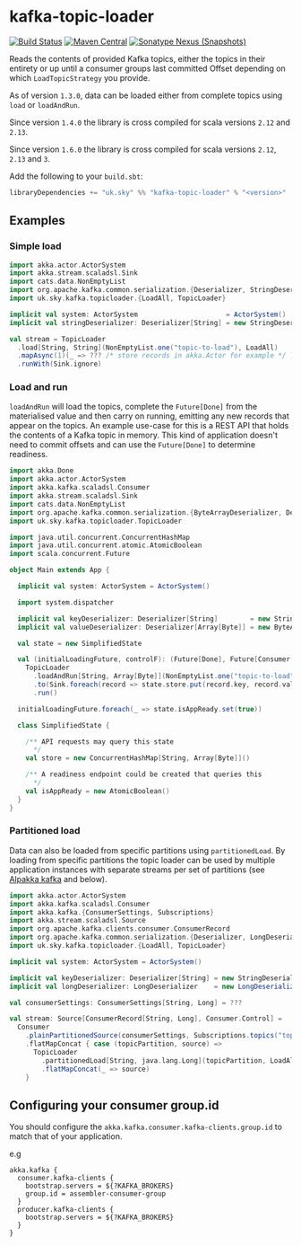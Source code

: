 # kafka-topic-loader

[![Build Status](https://app.travis-ci.com/sky-uk/kafka-topic-loader.svg?branch=master)](https://app.travis-ci.com/sky-uk/kafka-topic-loader)
[![Maven Central](https://img.shields.io/maven-central/v/uk.sky/kafka-topic-loader_2.13?color=orange)](https://mvnrepository.com/artifact/uk.sky/kafka-topic-loader)
[![Sonatype Nexus (Snapshots)](https://img.shields.io/nexus/s/uk.sky/kafka-topic-loader_2.13?label=snapshot&server=https%3A%2F%2Fs01.oss.sonatype.org)](https://s01.oss.sonatype.org/content/repositories/snapshots/uk/sky/kafka-topic-loader_2.13/)

Reads the contents of provided Kafka topics, either the topics in their entirety or up until a consumer groups last committed Offset depending on which `LoadTopicStrategy` you provide.

As of version `1.3.0`, data can be loaded either from complete topics using `load` or `loadAndRun`.

Since version `1.4.0` the library is cross compiled for scala versions `2.12` and `2.13`.

Since version `1.6.0` the library is cross compiled for scala versions `2.12`, `2.13` and `3`.

Add the following to your `build.sbt`:

```scala
libraryDependencies += "uk.sky" %% "kafka-topic-loader" % "<version>"
```

## Examples

### Simple load

```scala
import akka.actor.ActorSystem
import akka.stream.scaladsl.Sink
import cats.data.NonEmptyList
import org.apache.kafka.common.serialization.{Deserializer, StringDeserializer}
import uk.sky.kafka.topicloader.{LoadAll, TopicLoader}

implicit val system: ActorSystem                      = ActorSystem()
implicit val stringDeserializer: Deserializer[String] = new StringDeserializer

val stream = TopicLoader
  .load[String, String](NonEmptyList.one("topic-to-load"), LoadAll)
  .mapAsync(1)(_ => ??? /* store records in akka.Actor for example */ )
  .runWith(Sink.ignore)
```

### Load and run

`loadAndRun` will load the topics, complete the `Future[Done]` from the materialised value and then carry on
running, emitting any new records that appear on the topics. An example use-case for this is a REST API that holds the
contents of a Kafka topic in memory. This kind of application doesn't need to commit offsets and can use the `Future[Done]` to determine readiness.

```scala
import akka.Done
import akka.actor.ActorSystem
import akka.kafka.scaladsl.Consumer
import akka.stream.scaladsl.Sink
import cats.data.NonEmptyList
import org.apache.kafka.common.serialization.{ByteArrayDeserializer, Deserializer, StringDeserializer}
import uk.sky.kafka.topicloader.TopicLoader

import java.util.concurrent.ConcurrentHashMap
import java.util.concurrent.atomic.AtomicBoolean
import scala.concurrent.Future

object Main extends App {

  implicit val system: ActorSystem = ActorSystem()

  import system.dispatcher

  implicit val keyDeserializer: Deserializer[String]        = new StringDeserializer
  implicit val valueDeserializer: Deserializer[Array[Byte]] = new ByteArrayDeserializer

  val state = new SimplifiedState

  val (initialLoadingFuture, controlF): (Future[Done], Future[Consumer.Control]) =
    TopicLoader
      .loadAndRun[String, Array[Byte]](NonEmptyList.one("topic-to-load"))
      .to(Sink.foreach(record => state.store.put(record.key, record.value)))
      .run()

  initialLoadingFuture.foreach(_ => state.isAppReady.set(true))

  class SimplifiedState {

    /** API requests may query this state
      */
    val store = new ConcurrentHashMap[String, Array[Byte]]()

    /** A readiness endpoint could be created that queries this
      */
    val isAppReady = new AtomicBoolean()
  }
}
```

### Partitioned load

Data can also be loaded from specific partitions using `partitionedLoad`. By loading from specific partitions the topic
loader can be used by multiple application instances with separate streams per set of partitions (see [Alpakka kafka](https://doc.akka.io/docs/akka-stream-kafka/current/consumer.html#source-per-partition) and below).

```scala
import akka.actor.ActorSystem
import akka.kafka.scaladsl.Consumer
import akka.kafka.{ConsumerSettings, Subscriptions}
import akka.stream.scaladsl.Source
import org.apache.kafka.clients.consumer.ConsumerRecord
import org.apache.kafka.common.serialization.{Deserializer, LongDeserializer, StringDeserializer}
import uk.sky.kafka.topicloader.{LoadAll, TopicLoader}

implicit val system: ActorSystem = ActorSystem()

implicit val keyDeserializer: Deserializer[String] = new StringDeserializer
implicit val longDeserializer: LongDeserializer    = new LongDeserializer()

val consumerSettings: ConsumerSettings[String, Long] = ???

val stream: Source[ConsumerRecord[String, Long], Consumer.Control] =
  Consumer
    .plainPartitionedSource(consumerSettings, Subscriptions.topics("topic-to-load"))
    .flatMapConcat { case (topicPartition, source) =>
      TopicLoader
        .partitionedLoad[String, java.lang.Long](topicPartition, LoadAll)
        .flatMapConcat(_ => source)
    }
```

## Configuring your consumer group.id

You should configure the `akka.kafka.consumer.kafka-clients.group.id` to match that of your application.

e.g

```
akka.kafka {
  consumer.kafka-clients {
    bootstrap.servers = ${?KAFKA_BROKERS}
    group.id = assembler-consumer-group
  }
  producer.kafka-clients {
    bootstrap.servers = ${?KAFKA_BROKERS}
  }
}
```

